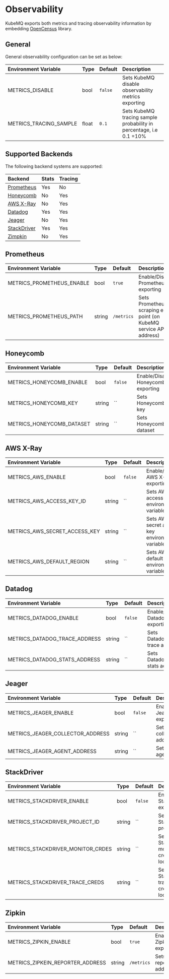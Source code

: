 # Observability
KubeMQ exports both metrics and tracing observability information by embedding [OpenCensus](https://opencensus.io/) library.

## General
General observability configuration can be set as below:

| Environment Variable   | Type  | Default | Description                                                        |
|:-----------------------|:------|:--------|:-------------------------------------------------------------------|
| METRICS_DISABLE        | bool  | `false` | Sets KubeMQ disable observability metrics exporting                |
| METRICS_TRACING_SAMPLE | float | `0.1`   | Sets KubeMQ tracing sample probability in percentage, i.e 0.1 =10% |

## Supported Backends
The following backend systems are supported:

| Backend                                                     | Stats | Tracing |
|:------------------------------------------------------------|:------|:--------|
| [Prometheus](https://prometheus.io/)                        | Yes   | No      |
| [Honeycomb](https://www.honeycomb.io/)                      | No    | Yes     |
| [AWS X-Ray](https://console.aws.amazon.com/xray/home)       | No    | Yes     |
| [Datadog](https://www.datadoghq.com/)                       | Yes   | Yes     |
| [Jeager](https://www.jaegertracing.io/)                     | No    | Yes     |
| [StackDriver](https://console.cloud.google.com/monitoring) | Yes   | Yes     |
| [Zimpkin](https://zipkin.io/)                               | No    | Yes     |

## Prometheus

| Environment Variable        | Type          | Default           | Description                                                                                                                  |
|:----------------------------|:--------------|:------------------|:-----------------------------------------------------------------------------------------------------------------------------|
| METRICS_PROMETHEUS_ENABLE   | bool          | `true`            | Enable/Disable Prometheus exporting                                                                                          |
| METRICS_PROMETHEUS_PATH     | string        | `/metrics`        | Sets Prometheus scraping end point (on KubeMQ service API address)                                                           |

## Honeycomb

| Environment Variable      | Type   | Default | Description                        |
|:--------------------------|:-------|:--------|:-----------------------------------|
| METRICS_HONEYCOMB_ENABLE  | bool   | `false` | Enable/Disable Honeycomb exporting |
| METRICS_HONEYCOMB_KEY     | string | ``      | Sets Honeycomb's key               |
| METRICS_HONEYCOMB_DATASET | string | ``      | Sets Honeycomb's dataset           |



## AWS X-Ray

| Environment Variable          | Type   | Default | Description                                     |
|:------------------------------|:-------|:--------|:------------------------------------------------|
| METRICS_AWS_ENABLE            | bool   | `false` | Enable/Disable AWS X-RAY exporting              |
| METRICS_AWS_ACCESS_KEY_ID     | string | ``      | Sets AWS access key id environment variable     |
| METRICS_AWS_SECRET_ACCESS_KEY | string | ``      | Sets AWS secret access key environment variable |
| METRICS_AWS_DEFAULT_REGION    | string | ``      | Sets AWS default region environment variable    |


## Datadog

| Environment Variable          | Type   | Default | Description                      |
|:------------------------------|:-------|:--------|:---------------------------------|
| METRICS_DATADOG_ENABLE        | bool   | `false` | Enable/Disable Datadog exporting |
| METRICS_DATADOG_TRACE_ADDRESS | string | ``      | Sets Datadog's trace address     |
| METRICS_DATADOG_STATS_ADDRESS | string | ``      | Sets Datadog's stats address     |


## Jeager

| Environment Variable             | Type   | Default | Description                     |
|:---------------------------------|:-------|:--------|:--------------------------------|
| METRICS_JEAGER_ENABLE            | bool   | `false` | Enable/Disable Jeager exporting |
| METRICS_JEAGER_COLLECTOR_ADDRESS | string | ``      | Sets Jeager collector address   |
| METRICS_JEAGER_AGENT_ADDRESS     | string | ``      | Sets Jeager agent address       |


## StackDriver

| Environment Variable              | Type   | Default | Description                                               |
|:----------------------------------|:-------|:--------|:----------------------------------------------------------|
| METRICS_STACKDRIVER_ENABLE        | bool   | `false` | Enable/Disable Stack Driver exporting                     |
| METRICS_STACKDRIVER_PROJECT_ID    | string | ``      | Sets StackDriver project id                               |
| METRICS_STACKDRIVER_MONITOR_CRDES | string | ``      | Sets StackDriver monitor(stats) credentials file location |
| METRICS_STACKDRIVER_TRACE_CREDS   | string | ``      | Sets StackDriver traces credentials file location         |


## Zipkin

| Environment Variable             | Type   | Default    | Description                     |
|:---------------------------------|:-------|:-----------|:--------------------------------|
| METRICS_ZIPKIN_ENABLE            | bool   | `true`     | Enable/Disable Zipkin exporting |
| METRICS_ZIPKEIN_REPORTER_ADDRESS | string | `/metrics` | Sets Zipkin's reporter address  |


